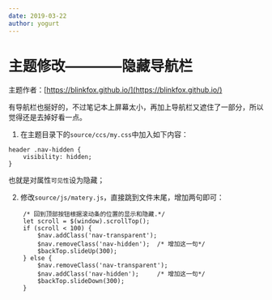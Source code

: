 ```yaml
---
date: 2019-03-22
author: yogurt
---
```


# 主题修改————隐藏导航栏
主题作者：[https://blinkfox.github.io/](https://blinkfox.github.io/)

有导航栏也挻好的，不过笔记本上屏幕太小，再加上导航栏又遮住了一部分，所以觉得还是去掉好看一点。

1. 在主题目录下的`source/ccs/my.css`中加入如下内容：

```
header .nav-hidden {
    visibility: hidden;
}
```
也就是对属性`可见性`设为隐藏；

2. 修改`source/js/matery.js`，直接跳到文件末尾，增加两句即可：

```
    /* 回到顶部按钮根据滚动条的位置的显示和隐藏.*/
    let scroll = $(window).scrollTop();
    if (scroll < 100) {
        $nav.addClass('nav-transparent');
        $nav.removeClass('nav-hidden');  /* 增加这一句*/
        $backTop.slideUp(300);
    } else {
        $nav.removeClass('nav-transparent');
        $nav.addClass('nav-hidden');     /* 增加这一句*/
        $backTop.slideDown(300);
    }
```

